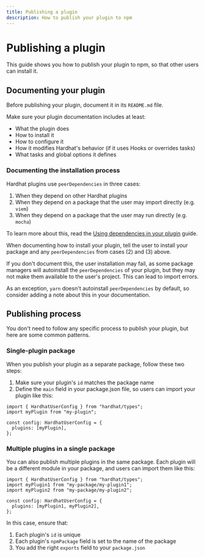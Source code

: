 ```yaml
---
title: Publishing a plugin
description: How to publish your plugin to npm
---
```


# Publishing a plugin

This guide shows you how to publish your plugin to npm, so that other users can install it.

## Documenting your plugin

Before publishing your plugin, document it in its `README.md` file.

Make sure your plugin documentation includes at least:

- What the plugin does
- How to install it
- How to configure it
- How it modifies Hardhat's behavior (if it uses Hooks or overrides tasks)
- What tasks and global options it defines

### Documenting the installation process

Hardhat plugins use `peerDependencies` in three cases:

1. When they depend on other Hardhat plugins
2. When they depend on a package that the user may import directly (e.g. `viem`)
3. When they depend on a package that the user may run directly (e.g. `mocha`)

To learn more about this, read the [Using dependencies in your plugin](./dependencies.md) guide.

When documenting how to install your plugin, tell the user to install your package and any `peerDependencies` from cases (2) and (3) above.

If you don't document this, the user installation may fail, as some package managers will autoinstall the `peerDependencies` of your plugin, but they may not make them available to the user's project. This can lead to import errors.

As an exception, `yarn` doesn't autoinstall `peerDependencies` by default, so consider adding a note about this in your documentation.

## Publishing process

You don't need to follow any specific process to publish your plugin, but here are some common patterns.

### Single-plugin package

When you publish your plugin as a separate package, follow these two steps:

1. Make sure your plugin's `id` matches the package name
2. Define the `main` field in your package.json file, so users can import your plugin like this:

```ts{2,5}
import { HardhatUserConfig } from "hardhat/types";
import myPlugin from "my-plugin";

const config: HardhatUserConfig = {
  plugins: [myPlugin],
};
```

### Multiple plugins in a single package

You can also publish multiple plugins in the same package. Each plugin will be a different module in your package, and users can import them like this:

```ts{2,3,6}
import { HardhatUserConfig } from "hardhat/types";
import myPlugin1 from "my-package/my-plugin1";
import myPlugin2 from "my-package/my-plugin2";

const config: HardhatUserConfig = {
  plugins: [myPlugin1, myPlugin2],
};
```

In this case, ensure that:

1. Each plugin's `id` is unique
2. Each plugin's `npmPackage` field is set to the name of the package
3. You add the right `exports` field to your `package.json`
